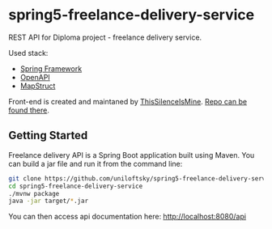 # spring5-freelance-delivery-service
REST API for Diploma project - freelance delivery service.

Used stack:
- [Spring Framework](https://spring.io/) 
- [OpenAPI](https://swagger.io/)
- [MapStruct](https://mapstruct.org/)

Front-end is created and maintaned by [ThisSilenceIsMine](https://github.com/ThisSilenceIsMine). [Repo can be found there](https://github.com/ThisSilenceIsMine/freelance-delivery-service).

## Getting Started

Freelance delivery API is a Spring Boot application built using Maven. You can build a jar file and run it from the command line:

```bash
git clone https://github.com/uniloftsky/spring5-freelance-delivery-service
cd spring5-freelance-delivery-service
./mvnw package
java -jar target/*.jar
```

You can then access api documentation here: [http://localhost:8080/api](http://localhost:8080/api)